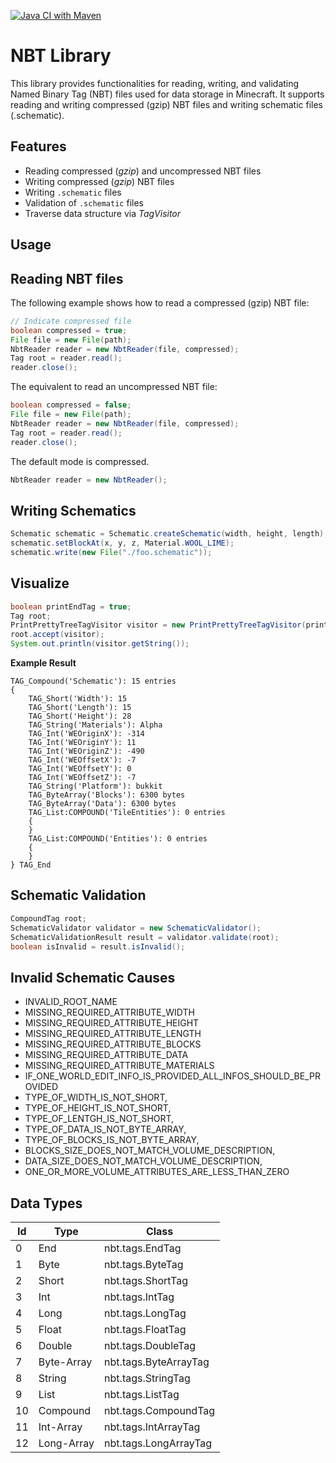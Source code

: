 [![Java CI with Maven](https://github.com/ArtifactForms/nbt/actions/workflows/maven.yml/badge.svg)](https://github.com/ArtifactForms/nbt/actions/workflows/maven.yml)

# NBT Library

This library provides functionalities for reading, writing, and validating Named Binary Tag (NBT) files
used for data storage in Minecraft. It supports reading and writing compressed (gzip) NBT files and
writing schematic files (.schematic).

## Features

- Reading compressed (*gzip*) and uncompressed NBT files
- Writing compressed (*gzip*) NBT files
- Writing ```.schematic``` files
- Validation of ```.schematic``` files
- Traverse data structure via *TagVisitor* 

## Usage

## Reading NBT files

The following example shows how to read a compressed (gzip) NBT file:

```java
// Indicate compressed file
boolean compressed = true;
File file = new File(path);
NbtReader reader = new NbtReader(file, compressed);
Tag root = reader.read();
reader.close();
```

The equivalent to read an uncompressed NBT file:

```java
boolean compressed = false;
File file = new File(path);
NbtReader reader = new NbtReader(file, compressed);
Tag root = reader.read();
reader.close();
```
The default mode is compressed.

```java
NbtReader reader = new NbtReader();
```

## Writing Schematics

```java
Schematic schematic = Schematic.createSchematic(width, height, length);
schematic.setBlockAt(x, y, z, Material.WOOL_LIME);
schematic.write(new File("./foo.schematic"));
```

## Visualize

```java
boolean printEndTag = true;
Tag root;
PrintPrettyTreeTagVisitor visitor = new PrintPrettyTreeTagVisitor(printEndTag);
root.accept(visitor);
System.out.println(visitor.getString());
```

**Example Result**

```
TAG_Compound('Schematic'): 15 entries
{
	TAG_Short('Width'): 15
	TAG_Short('Length'): 15
	TAG_Short('Height'): 28
	TAG_String('Materials'): Alpha
	TAG_Int('WEOriginX'): -314
	TAG_Int('WEOriginY'): 11
	TAG_Int('WEOriginZ'): -490
	TAG_Int('WEOffsetX'): -7
	TAG_Int('WEOffsetY'): 0
	TAG_Int('WEOffsetZ'): -7
	TAG_String('Platform'): bukkit
	TAG_ByteArray('Blocks'): 6300 bytes
	TAG_ByteArray('Data'): 6300 bytes
	TAG_List:COMPOUND('TileEntities'): 0 entries
	{
	}
	TAG_List:COMPOUND('Entities'): 0 entries
	{
	}
} TAG_End
```

## Schematic Validation

``` java
CompoundTag root;
SchematicValidator validator = new SchematicValidator();
SchematicValidationResult result = validator.validate(root);
boolean isInvalid = result.isInvalid();
```

## Invalid Schematic Causes

 - INVALID_ROOT_NAME
 - MISSING_REQUIRED_ATTRIBUTE_WIDTH
 - MISSING_REQUIRED_ATTRIBUTE_HEIGHT
 - MISSING_REQUIRED_ATTRIBUTE_LENGTH
 - MISSING_REQUIRED_ATTRIBUTE_BLOCKS
 - MISSING_REQUIRED_ATTRIBUTE_DATA
 - MISSING_REQUIRED_ATTRIBUTE_MATERIALS
 - IF_ONE_WORLD_EDIT_INFO_IS_PROVIDED_ALL_INFOS_SHOULD_BE_PROVIDED
 - TYPE_OF_WIDTH_IS_NOT_SHORT,
 - TYPE_OF_HEIGHT_IS_NOT_SHORT,
 - TYPE_OF_LENTGH_IS_NOT_SHORT,
 - TYPE_OF_DATA_IS_NOT_BYTE_ARRAY,
 - TYPE_OF_BLOCKS_IS_NOT_BYTE_ARRAY,
 - BLOCKS_SIZE_DOES_NOT_MATCH_VOLUME_DESCRIPTION,
 - DATA_SIZE_DOES_NOT_MATCH_VOLUME_DESCRIPTION,
 - ONE_OR_MORE_VOLUME_ATTRIBUTES_ARE_LESS_THAN_ZERO

## Data Types
|Id|Type|Class|
|--|--|--|
|0|End|nbt.tags.EndTag|
|1|Byte|nbt.tags.ByteTag|
|2|Short|nbt.tags.ShortTag|
|3|Int|nbt.tags.IntTag|
|4|Long|nbt.tags.LongTag|
|5|Float|nbt.tags.FloatTag|
|6|Double|nbt.tags.DoubleTag|
|7|Byte-Array|nbt.tags.ByteArrayTag|
|8|String|nbt.tags.StringTag|
|9|List|nbt.tags.ListTag|
|10|Compound|nbt.tags.CompoundTag|
|11|Int-Array|nbt.tags.IntArrayTag|
|12|Long-Array|nbt.tags.LongArrayTag|



